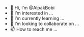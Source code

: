 - 👋 Hi, I’m @AlpakBobi
- 👀 I’m interested in ...
- 🌱 I’m currently learning ...
- 💞️ I’m looking to collaborate on ...
- 📫 How to reach me ...

<!---
AlpakBobi/AlpakBobi is a ✨ special ✨ repository because its `README.md` (this file) appears on your GitHub profile.
You can click the Preview link to take a look at your changes.
--->
